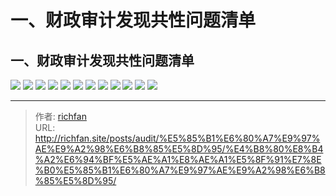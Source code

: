 # 一、财政审计发现共性问题清单

## 一、财政审计发现共性问题清单

![](https://img.richfan.site/audit/审计发现共性问题清单/一、财政审计发现共性问题清单/财政审计发现共性问题清单_页面_001.webp)
![](https://img.richfan.site/audit/审计发现共性问题清单/一、财政审计发现共性问题清单/财政审计发现共性问题清单_页面_002.webp)
![](https://img.richfan.site/audit/审计发现共性问题清单/一、财政审计发现共性问题清单/财政审计发现共性问题清单_页面_003.webp)
![](https://img.richfan.site/audit/审计发现共性问题清单/一、财政审计发现共性问题清单/财政审计发现共性问题清单_页面_004.webp)
![](https://img.richfan.site/audit/审计发现共性问题清单/一、财政审计发现共性问题清单/财政审计发现共性问题清单_页面_005.webp)
![](https://img.richfan.site/audit/审计发现共性问题清单/一、财政审计发现共性问题清单/财政审计发现共性问题清单_页面_006.webp)
![](https://img.richfan.site/audit/审计发现共性问题清单/一、财政审计发现共性问题清单/财政审计发现共性问题清单_页面_007.webp)
![](https://img.richfan.site/audit/审计发现共性问题清单/一、财政审计发现共性问题清单/财政审计发现共性问题清单_页面_008.webp)
![](https://img.richfan.site/audit/审计发现共性问题清单/一、财政审计发现共性问题清单/财政审计发现共性问题清单_页面_009.webp)
![](https://img.richfan.site/audit/审计发现共性问题清单/一、财政审计发现共性问题清单/财政审计发现共性问题清单_页面_010.webp)
![](https://img.richfan.site/audit/审计发现共性问题清单/一、财政审计发现共性问题清单/财政审计发现共性问题清单_页面_011.webp)
![](https://img.richfan.site/audit/审计发现共性问题清单/一、财政审计发现共性问题清单/财政审计发现共性问题清单_页面_012.webp)



---

> 作者: [richfan](https://richfan.site/)  
> URL: http://richfan.site/posts/audit/%E5%85%B1%E6%80%A7%E9%97%AE%E9%A2%98%E6%B8%85%E5%8D%95/%E4%B8%80%E8%B4%A2%E6%94%BF%E5%AE%A1%E8%AE%A1%E5%8F%91%E7%8E%B0%E5%85%B1%E6%80%A7%E9%97%AE%E9%A2%98%E6%B8%85%E5%8D%95/  

